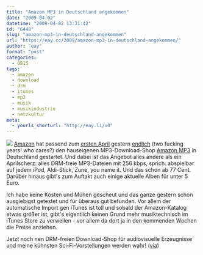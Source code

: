```yaml
---
title: "Amazon MP3 in Deutschland angekommen"
date: "2009-04-02"
datetime: "2009-04-02 13:31:42"
id: "6448"
slug: "amazon-mp3-in-deutschland-angekommen"
url: "https://eay.cc/2009/amazon-mp3-in-deutschland-angekommen/"
author: "eay"
format: "post"
categories:
  - 0815
tags:
  - amazon
  - download
  - drm
  - itunes
  - mp3
  - musik
  - musikindustrie
  - netzkultur
meta:
  - yourls_shorturl: "http://eay.li/u0"
---
```


[![](/uploads/2009/amazonmp3.gif)](http://www.amazon.de/b?node=77195031&tag=eayznet-21&linkCode=ur2) [Amazon](http://www.amazon.de/exec/obidos/redirect-home/eayznet-21) hat passend zum [ersten April](//eay.cc/2009/april-april/) gestern [endlich](//eay.cc/2007/endlich-die-drm-befreiung/) (two fucking years! who cares?) den hauseigenen MP3-Download-Shop [Amazon MP3](http://www.amazon.de/b?node=77195031&tag=eayznet-21&linkCode=ur2) in Deutschland gestartet. Und dabei ist das Angebot alles andere als ein Aprilscherz: alles DRM-freie MP3-Dateien mit 256 kbps, sprich: abspielbar auf jedem iPod, Aldi-Stick, Zune, you name it. Und das schon ab 77 Cent. Darüber hinaus gibt's zum Auftakt auch einige aktuelle Alben für unter 5 Euro.

Ich habe keine Kosten und Mühen gescheut und das ganze gestern schon ausgiebigst getestet und für überaus gut befunden. Vor allem der automatische Import gen iTunes ist toll und sobald der Amazon-Katalog etwas größer ist, gibt's eigentlich keinen Grund mehr musiktechnisch im iTunes Store zu verweilen - vor allem da dort ja in den kommenden Wochen die Preise anziehen.

Jetzt noch nen DRM-freien Download-Shop für audiovisuelle Erzeugnisse und meine kühnsten Sci-Fi-Vorstellungen werden wahr! ([via](http://www.nicorola.de/aktuelle-beitrage/news/allgemein/amazon-mp3-ab-sofort-in-deutschland-kein-aprilscherz))
